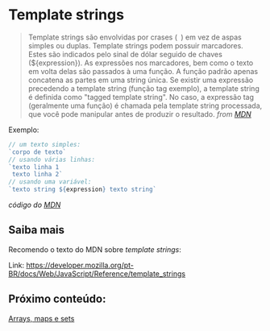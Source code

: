 # Template strings

> Template strings são envolvidas por crases (` `) em vez de aspas simples ou duplas. Template strings podem possuir marcadores. Estes são indicados pelo sinal de dólar seguido de chaves (${expression}). As expressões nos marcadores, bem como o texto em volta delas são passados à uma função. A função padrão apenas concatena as partes em uma string única.  Se existir uma expressão precedendo a template string (função tag exemplo),  a template string é definida como "tagged template string". No caso, a expressão tag (geralmente uma função) é chamada pela template string processada, que você pode manipular antes de produzir o resultado.
> *from [MDN](https://developer.mozilla.org/pt-BR/docs/Web/JavaScript/Reference/template_strings)*

Exemplo:

```js
// um texto simples:
`corpo de texto`
// usando várias linhas:
`texto linha 1
 texto linha 2`
// usando uma variável:
`texto string ${expression} texto string`
```
*código do [MDN](https://developer.mozilla.org/pt-BR/docs/Web/JavaScript/Reference/template_strings)*

## Saiba mais

Recomendo o texto do MDN sobre *template strings*:

Link: https://developer.mozilla.org/pt-BR/docs/Web/JavaScript/Reference/template_strings

## Próximo conteúdo:

[Arrays, maps e sets](5_arrays_maps_sets.md)